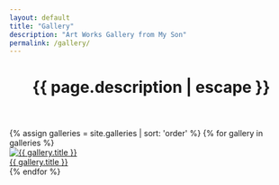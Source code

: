 ```yaml
---
layout: default
title: "Gallery"
description: "Art Works Gallery from My Son"
permalink: /gallery/
---
```

<header class="post-header">
<h1 class="post-title p-name" itemprop="name headline">{{ page.description | escape }}</h1>
</header>

<div class="gallery-grid">
  {% assign galleries = site.galleries | sort: 'order' %}
  {% for gallery in galleries %}
    <div class="gallery-card" data-pswp-gallery="gallery-list">
      <a href="{{ gallery.url | relative_url }}" class="gallery-card-link">
        <div class="gallery-card-image-wrapper">
          <img src="{{ gallery.cover_image }}" alt="{{ gallery.title }}" class="gallery-card-image" />
        </div>
        <div class="gallery-card-title">{{ gallery.title }}</div>
      </a>
    </div>
  {% endfor %}
</div>

<link rel="stylesheet" href="{{ '/assets/css/gallery.css' | relative_url }}">
<link rel="stylesheet" href="{{ '/assets/css/photoswipe.css' | relative_url }}">

<script type="module">
  import PhotoSwipeLightbox from '/assets/js/photoswipe/photoswipe-lightbox.esm.min.js';
  const lightbox = new PhotoSwipeLightbox({
    gallery: '.gallery-grid',
    children: 'a[data-pswp-src]',
    pswpModule: () => import('/assets/js/photoswipe/photoswipe.esm.min.js'),
  });
  lightbox.init();
</script>